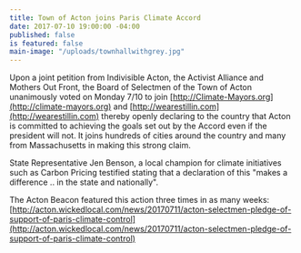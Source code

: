 ```yaml
---
title: Town of Acton joins Paris Climate Accord
date: 2017-07-10 19:00:00 -04:00
published: false
is featured: false
main-image: "/uploads/townhallwithgrey.jpg"
---
```


Upon a joint petition from Indivisible Acton, the Activist Alliance and Mothers Out Front, the Board of Selectmen of the Town of Acton unanimously voted on Monday 7/10 to join [http://Climate-Mayors.org](http://climate-mayors.org) and [http://wearestillin.com](http://wearestillin.com) thereby openly declaring to the country that Acton is committed to achieving the goals set out by the Accord even if the president will not. It joins hundreds of cities around the country and many from Massachusetts in making this strong claim. 

State Representative Jen Benson, a local champion for climate initiatives such as Carbon Pricing testified stating that a declaration of this "makes a difference .. in the state and nationally".

The Acton Beacon featured this action three times in as many weeks:  [http://acton.wickedlocal.com/news/20170711/acton-selectmen-pledge-of-support-of-paris-climate-control](http://acton.wickedlocal.com/news/20170711/acton-selectmen-pledge-of-support-of-paris-climate-control)